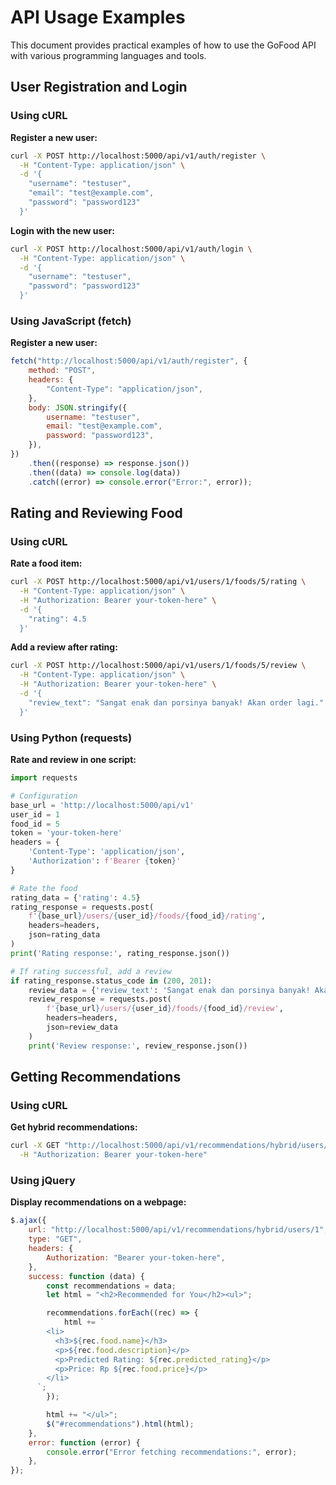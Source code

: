 # API Usage Examples

This document provides practical examples of how to use the GoFood API with various programming languages and tools.

## User Registration and Login

### Using cURL

**Register a new user:**

```bash
curl -X POST http://localhost:5000/api/v1/auth/register \
  -H "Content-Type: application/json" \
  -d '{
    "username": "testuser",
    "email": "test@example.com",
    "password": "password123"
  }'
```

**Login with the new user:**

```bash
curl -X POST http://localhost:5000/api/v1/auth/login \
  -H "Content-Type: application/json" \
  -d '{
    "username": "testuser",
    "password": "password123"
  }'
```

### Using JavaScript (fetch)

**Register a new user:**

```javascript
fetch("http://localhost:5000/api/v1/auth/register", {
    method: "POST",
    headers: {
        "Content-Type": "application/json",
    },
    body: JSON.stringify({
        username: "testuser",
        email: "test@example.com",
        password: "password123",
    }),
})
    .then((response) => response.json())
    .then((data) => console.log(data))
    .catch((error) => console.error("Error:", error));
```

## Rating and Reviewing Food

### Using cURL

**Rate a food item:**

```bash
curl -X POST http://localhost:5000/api/v1/users/1/foods/5/rating \
  -H "Content-Type: application/json" \
  -H "Authorization: Bearer your-token-here" \
  -d '{
    "rating": 4.5
  }'
```

**Add a review after rating:**

```bash
curl -X POST http://localhost:5000/api/v1/users/1/foods/5/review \
  -H "Content-Type: application/json" \
  -H "Authorization: Bearer your-token-here" \
  -d '{
    "review_text": "Sangat enak dan porsinya banyak! Akan order lagi."
  }'
```

### Using Python (requests)

**Rate and review in one script:**

```python
import requests

# Configuration
base_url = 'http://localhost:5000/api/v1'
user_id = 1
food_id = 5
token = 'your-token-here'
headers = {
    'Content-Type': 'application/json',
    'Authorization': f'Bearer {token}'
}

# Rate the food
rating_data = {'rating': 4.5}
rating_response = requests.post(
    f'{base_url}/users/{user_id}/foods/{food_id}/rating',
    headers=headers,
    json=rating_data
)
print('Rating response:', rating_response.json())

# If rating successful, add a review
if rating_response.status_code in (200, 201):
    review_data = {'review_text': 'Sangat enak dan porsinya banyak! Akan order lagi.'}
    review_response = requests.post(
        f'{base_url}/users/{user_id}/foods/{food_id}/review',
        headers=headers,
        json=review_data
    )
    print('Review response:', review_response.json())
```

## Getting Recommendations

### Using cURL

**Get hybrid recommendations:**

```bash
curl -X GET "http://localhost:5000/api/v1/recommendations/hybrid/users/1?limit=5&alpha=0.7" \
  -H "Authorization: Bearer your-token-here"
```

### Using jQuery

**Display recommendations on a webpage:**

```javascript
$.ajax({
    url: "http://localhost:5000/api/v1/recommendations/hybrid/users/1",
    type: "GET",
    headers: {
        Authorization: "Bearer your-token-here",
    },
    success: function (data) {
        const recommendations = data;
        let html = "<h2>Recommended for You</h2><ul>";

        recommendations.forEach((rec) => {
            html += `
        <li>
          <h3>${rec.food.name}</h3>
          <p>${rec.food.description}</p>
          <p>Predicted Rating: ${rec.predicted_rating}</p>
          <p>Price: Rp ${rec.food.price}</p>
        </li>
      `;
        });

        html += "</ul>";
        $("#recommendations").html(html);
    },
    error: function (error) {
        console.error("Error fetching recommendations:", error);
    },
});
```
